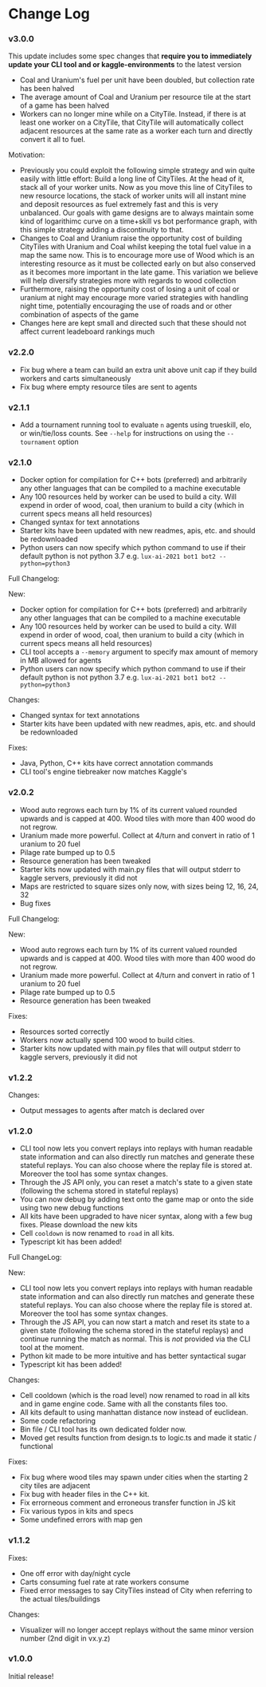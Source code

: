 # Change Log

### v3.0.0

This update includes some spec changes that **require you to immediately update your CLI tool and or kaggle-environments** to the latest version

- Coal and Uranium's fuel per unit have been doubled, but collection rate has been halved
- The average amount of Coal and Uranium per resource tile at the start of a game has been halved
- Workers can no longer mine while on a CityTile. Instead, if there is at least one worker on a CityTile, that CityTile will automatically collect adjacent resources at the same rate as a worker each turn and directly convert it all to fuel.

Motivation:
- Previously you could exploit the following simple strategy and win quite easily with little effort: Build a long line of CityTiles. At the head of it, stack all of your worker units. Now as you move this line of CityTiles to new resource locations, the stack of worker units will all instant mine and deposit resources as fuel extremely fast and this is very unbalanced. Our goals with game designs are to always maintain some kind of logarithimc curve on a time+skill vs bot performance graph, with this simple strategy adding a discontinuity to that.
- Changes to Coal and Uranium raise the opportunity cost of building CityTiles with Uranium and Coal whilst keeping the total fuel value in a map the same now. This is to encourage more use of Wood which is an interesting resource as it must be collected early on but also conserved as it becomes more important in the late game. This variation we believe will help diversify strategies more with regards to wood collection
- Furthermore, raising the opportunity cost of losing a unit of coal or uranium at night may encourage more varied strategies with handling night time, potentially encouraging the use of roads and or other combination of aspects of the game
- Changes here are kept small and directed such that these should not affect current leadeboard rankings much

### v2.2.0

- Fix bug where a team can build an extra unit above unit cap if they build workers and carts simultaneously
- Fix bug where empty resource tiles are sent to agents

### v2.1.1

- Add a tournament running tool to evaluate `n` agents using trueskill, elo, or win/tie/loss counts. See `--help` for instructions on using the `--tournament` option

### v2.1.0

- Docker option for compilation for C++ bots (preferred) and arbitrarily any other languages that can be compiled to a machine executable
- Any 100 resources held by worker can be used to build a city. Will expend in order of wood, coal, then uranium to build a city (which in current specs means all held resources)
- Changed syntax for text annotations
- Starter kits have been updated with new readmes, apis, etc. and should be redownloaded
- Python users can now specify which python command to use if their default python is not python 3.7 e.g. `lux-ai-2021 bot1 bot2 --python=python3`

Full Changelog:

New:
- Docker option for compilation for C++ bots (preferred) and arbitrarily any other languages that can be compiled to a machine executable
- Any 100 resources held by worker can be used to build a city. Will expend in order of wood, coal, then uranium to build a city (which in current specs means all held resources)
- CLI tool accepts a `--memory` argument to specify max amount of memory in MB allowed for agents
- Python users can now specify which python command to use if their default python is not python 3.7 e.g. `lux-ai-2021 bot1 bot2 --python=python3`


Changes:
- Changed syntax for text annotations
- Starter kits have been updated with new readmes, apis, etc. and should be redownloaded

Fixes: 
- Java, Python, C++ kits have correct annotation commands
- CLI tool's engine tiebreaker now matches Kaggle's

### v2.0.2

- Wood auto regrows each turn by 1% of its current valued rounded upwards and is capped at 400. Wood tiles with more than 400 wood do not regrow.
- Uranium made more powerful. Collect at 4/turn and convert in ratio of 1 uranium to 20 fuel
- Pilage rate bumped up to 0.5
- Resource generation has been tweaked
- Starter kits now updated with main.py files that will output stderr to kaggle servers, previously it did not
- Maps are restricted to square sizes only now, with sizes being 12, 16, 24, 32
- Bug fixes

Full Changelog:

New: 

- Wood auto regrows each turn by 1% of its current valued rounded upwards and is capped at 400. Wood tiles with more than 400 wood do not regrow.
- Uranium made more powerful. Collect at 4/turn and convert in ratio of 1 uranium to 20 fuel
- Pilage rate bumped up to 0.5
- Resource generation has been tweaked

Fixes:
- Resources sorted correctly
- Workers now actually spend 100 wood to build cities.
- Starter kits now updated with main.py files that will output stderr to kaggle servers, previously it did not


### v1.2.2

Changes:
- Output messages to agents after match is declared over


### v1.2.0

- CLI tool now lets you convert replays into replays with human readable state information and can also directly run matches and generate these stateful replays. You can also choose where the replay file is stored at. Moreover the tool has some syntax changes.
- Through the JS API only, you can reset a match's state to a given state (following the schema stored in stateful replays)
- You can now debug by adding text onto the game map or onto the side using two new debug functions
- All kits have been upgraded to have nicer syntax, along with a few bug fixes. Please download the new kits
- Cell `cooldown` is now renamed to `road` in all kits. 
- Typescript kit has been added!

Full ChangeLog:

New:
- CLI tool now lets you convert replays into replays with human readable state information and can also directly run matches and generate these stateful replays. You can also choose where the replay file is stored at. Moreover the tool has some syntax changes.
- Through the JS API, you can now start a match and reset its state to a given state (following the schema stored in the stateful replays) and continue running the match as normal. This is *not* provided via the CLI tool at the moment.
- Python kit made to be more intuitive and has better syntactical sugar
- Typescript kit has been added!

Changes:
- Cell cooldown (which is the road level) now renamed to road in all kits and in game engine code. Same with all the constants files too.
- All kits default to using manhattan distance now instead of euclidean.
- Some code refactoring
- Bin file / CLI tool has its own dedicated folder now.
- Moved get results function from design.ts to logic.ts and made it static / functional

Fixes:
- Fix bug where wood tiles may spawn under cities when the starting 2 city tiles are adjacent
- Fix bug with header files in the C++ kit.
- Fix errorneous comment and erroneous transfer function in JS kit
- Fix various typos in kits and specs
- Some undefined errors with map gen

### v1.1.2
Fixes:
- One off error with day/night cycle
- Carts consuming fuel rate at rate workers consume
- Fixed error messages to say CityTiles instead of City when referring to the actual tiles/buildings

Changes:
- Visualizer will no longer accept replays without the same minor version number (2nd digit in vx.y.z)

### v1.0.0

Initial release!
